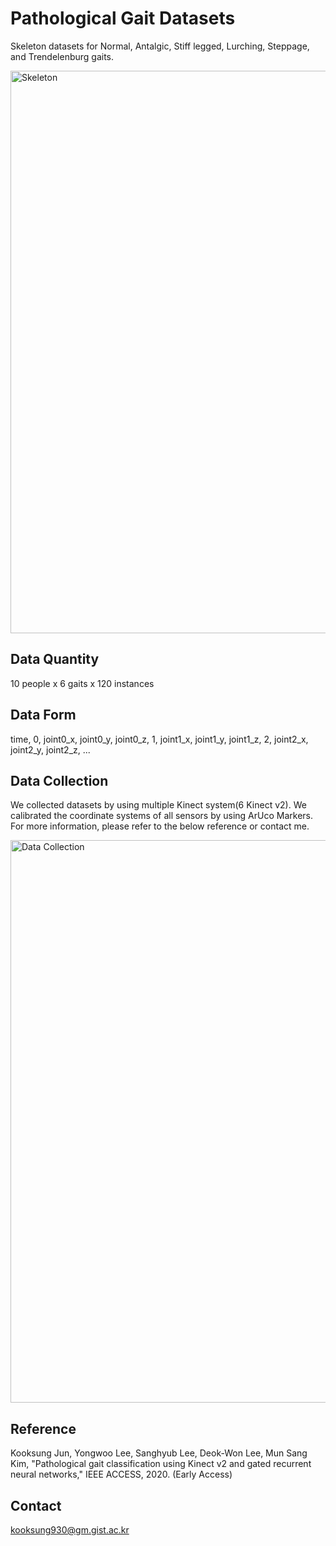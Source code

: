 # Pathological Gait Datasets
Skeleton datasets for Normal, Antalgic, Stiff legged, Lurching, Steppage, and Trendelenburg gaits.

<img width=900 src="https://user-images.githubusercontent.com/4926634/89141517-c754ae80-d57f-11ea-94c0-08650fb902bd.PNG" title="Skeleton">

Data Quantity
-------------------
10 people x 6 gaits x 120 instances

Data Form
-------------------
time, 0, joint0_x, joint0_y, joint0_z, 1, joint1_x, joint1_y, joint1_z, 2, joint2_x, joint2_y, joint2_z, ...

Data Collection
-------------------
We collected datasets by using multiple Kinect system(6 Kinect v2). We calibrated the coordinate systems of all sensors by using ArUco Markers. For more information, please refer to the below reference or contact me.

<img width=900 src="https://user-images.githubusercontent.com/4926634/89141548-d2a7da00-d57f-11ea-8a69-0bcee1d5dc6b.PNG" title="Data Collection">

Reference
-------------------
Kooksung Jun, Yongwoo Lee, Sanghyub Lee, Deok-Won Lee, Mun Sang Kim, "Pathological gait classification using Kinect v2 and gated recurrent neural networks," IEEE ACCESS, 2020. (Early Access)

Contact
-------------------
kooksung930@gm.gist.ac.kr


